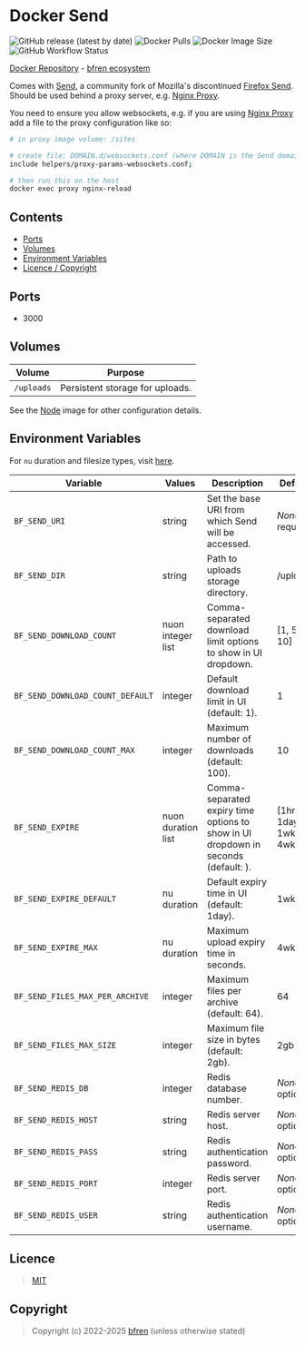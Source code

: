 # Docker Send

![GitHub release (latest by date)](https://img.shields.io/github/v/release/bfren/docker-send) ![Docker Pulls](https://img.shields.io/endpoint?url=https%3A%2F%2Fbfren.dev%2Fdocker%2Fpulls%2Fsend) ![Docker Image Size](https://img.shields.io/endpoint?url=https%3A%2F%2Fbfren.dev%2Fdocker%2Fsize%2Fsend) ![GitHub Workflow Status](https://img.shields.io/github/actions/workflow/status/bfren/docker-send/dev.yml?branch=main)

[Docker Repository](https://hub.docker.com/r/bfren/send) - [bfren ecosystem](https://github.com/bfren/docker)

Comes with [Send](https://github.com/timvisee/send), a community fork of Mozilla's discontinued [Firefox Send](https://github.com/mozilla/send).  Should be used behind a proxy server, e.g. [Nginx Proxy](https://github.com/bfren/docker-nginx-proxy).

You need to ensure you allow websockets, e.g. if you are using [Nginx Proxy](https://github.com/bfren/docker-nginx-proxy) add a file to the proxy configuration like so:

```bash
# in proxy image volume: /sites

# create file: DOMAIN.d/websockets.conf (where DOMAIN is the Send domain)
include helpers/proxy-params-websockets.conf;

# then run this on the host
docker exec proxy nginx-reload
```

## Contents

* [Ports](#ports)
* [Volumes](#volumes)
* [Environment Variables](#environment-variables)
* [Licence / Copyright](#licence)

## Ports

* 3000

## Volumes

| Volume     | Purpose                         |
| ---------- | ------------------------------- |
| `/uploads` | Persistent storage for uploads. |

See the [Node](https://github.com/bfren/docker-node) image for other configuration details.

## Environment Variables

For `nu` duration and filesize types, visit [here](https://www.nushell.sh/book/types_of_data.html).

| Variable                          | Values                | Description                                                                           | Default               |
| --------------------------------- | --------------------- | ------------------------------------------------------------------------------------- | --------------------- |
| `BF_SEND_URI`                     | string                | Set the base URI from which Send will be accessed.                                    | *None* - required     |
| `BF_SEND_DIR`                     | string                | Path to uploads storage directory.                                                    | /uploads              |
| `BF_SEND_DOWNLOAD_COUNT`          | nuon integer list     | Comma-separated download limit options to show in UI dropdown.                        | [1, 5, 10]            |
| `BF_SEND_DOWNLOAD_COUNT_DEFAULT`  | integer               | Default download limit in UI (default: 1).                                            | 1                     |
| `BF_SEND_DOWNLOAD_COUNT_MAX`      | integer               | Maximum number of downloads (default: 100).                                           | 10                    |
| `BF_SEND_EXPIRE`                  | nuon duration list    | Comma-separated expiry time options to show in UI dropdown in seconds (default: ).    | [1hr, 1day, 1wk, 4wk] |
| `BF_SEND_EXPIRE_DEFAULT`          | nu duration           | Default expiry time in UI (default: 1day).                                            | 1wk                   |
| `BF_SEND_EXPIRE_MAX`              | nu duration           | Maximum upload expiry time in seconds.                                                | 4wk                   |
| `BF_SEND_FILES_MAX_PER_ARCHIVE`   | integer               | Maximum files per archive (default: 64).                                              | 64                    |
| `BF_SEND_FILES_MAX_SIZE`          | integer               | Maximum file size in bytes (default: 2gb).                                            | 2gb                   |
| `BF_SEND_REDIS_DB`                | integer               | Redis database number.                                                                | *None* - optional     |
| `BF_SEND_REDIS_HOST`              | string                | Redis server host.                                                                    | *None* - optional     |
| `BF_SEND_REDIS_PASS`              | string                | Redis authentication password.                                                        | *None* - optional     |
| `BF_SEND_REDIS_PORT`              | integer               | Redis server port.                                                                    | *None* - optional     |
| `BF_SEND_REDIS_USER`              | string                | Redis authentication username.                                                        | *None* - optional     |

## Licence

> [MIT](https://mit.bfren.dev/2022)

## Copyright

> Copyright (c) 2022-2025 [bfren](https://bfren.dev) (unless otherwise stated)
